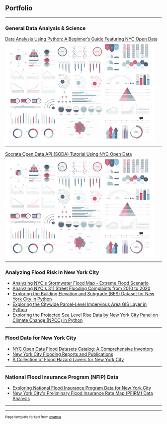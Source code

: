 ## Portfolio

---

### General Data Analysis & Science 

[Data Analysis Using Python: A Beginner’s Guide Featuring NYC Open Data](https://github.com/mebauer/data-analysis-using-python)
<img src="images/dummy_thumbnail.jpg?raw=true"/>

---
[Socrata Open Data API (SODA) Tutorial Using NYC Open Data](https://github.com/mebauer/sodapy-tutorial-nyc-opendata)
<img src="images/dummy_thumbnail.jpg?raw=true"/>

---

### Analyzing Flood Risk in New York City

- [Analyzing NYC's Stormwater Flood Map - Extreme Flood Scenario](https://github.com/mebauer/stormwater-map-analysis-nyc)
- [Analyzing NYC's 311 Street Flooding Complaints from 2010 to 2020](https://github.com/mebauer/nyc-311-street-flooding)
- [Exploring the Building Elevation and Subgrade (BES) Dataset for New York City in Python](https://github.com/mebauer/building-elevation-subgrade-nyc)
- [Exploring the Citywide Parcel-Level Impervious Area GIS Layer in Python](https://github.com/mebauer/parcel-impervious-area-nyc)
- [Exploring the Projected Sea Level Rise Data by New York City Panel on Climate Change (NPCC) in Python](https://github.com/mebauer/projected-sea-level-rise-nyc)

---

### Flood Data for New York City

- [NYC Open Data Flood Datasets Catalog: A Comprehensive Inventory](https://github.com/mebauer/nyc-flood-data)
- [New York City Flooding Reports and Publications](https://github.com/mebauer/nyc-flood-reports)
- [A Collection of Flood Hazard Layers for New York City](https://github.com/mebauer/nyc-flood-layers)

---

### National Flood Insurance Program (NFIP) Data

- [Exploring National Flood Insurance Program Data for New York City](https://github.com/mebauer/fema-nfip-nyc)
- [New York City's Preliminary Flood Insurance Rate Map (PFIRM) Data Analysis](https://github.com/mebauer/nyc-floodzone-analysis)

---


---
<p style="font-size:11px">Page template forked from <a href="https://github.com/evanca/quick-portfolio">evanca</a></p>
<!-- Remove above link if you don't want to attibute -->
